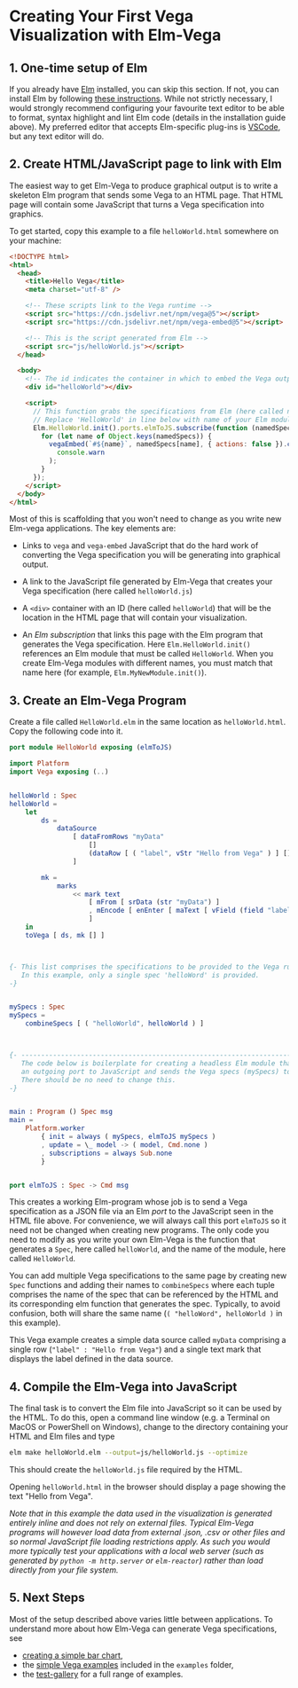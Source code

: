 # Creating Your First Vega Visualization with Elm-Vega

## 1. One-time setup of Elm

If you already have [Elm](http://elm-lang.org) installed, you can skip this section. If not, you can install Elm by following [these instructions](https://guide.elm-lang.org/install.html). While not strictly necessary, I would strongly recommend configuring your favourite text editor to be able to format, syntax highlight and lint Elm code (details in the installation guide above). My preferred editor that accepts Elm-specific plug-ins is [VSCode](https://code.visualstudio.com), but any text editor will do.

## 2. Create HTML/JavaScript page to link with Elm

The easiest way to get Elm-Vega to produce graphical output is to write a skeleton Elm program that sends some Vega to an HTML page. That HTML page will contain some JavaScript that turns a Vega specification into graphics.

To get started, copy this example to a file `helloWorld.html` somewhere on your machine:

```html
<!DOCTYPE html>
<html>
  <head>
    <title>Hello Vega</title>
    <meta charset="utf-8" />

    <!-- These scripts link to the Vega runtime -->
    <script src="https://cdn.jsdelivr.net/npm/vega@5"></script>
    <script src="https://cdn.jsdelivr.net/npm/vega-embed@5"></script>

    <!-- This is the script generated from Elm -->
    <script src="js/helloWorld.js"></script>
  </head>

  <body>
    <!-- The id indicates the container in which to embed the Vega output. -->
    <div id="helloWorld"></div>

    <script>
      // This function grabs the specifications from Elm (here called namedSpecs).
      // Replace 'HelloWorld' in line below with name of your Elm module when you write your own.
      Elm.HelloWorld.init().ports.elmToJS.subscribe(function (namedSpecs) {
        for (let name of Object.keys(namedSpecs)) {
          vegaEmbed(`#${name}`, namedSpecs[name], { actions: false }).catch(
            console.warn
          );
        }
      });
    </script>
  </body>
</html>
```

Most of this is scaffolding that you won't need to change as you write new Elm-vega applications.
The key elements are:

- Links to `vega` and `vega-embed` JavaScript that do the hard work of converting the Vega specification you will be generating into graphical output.

- A link to the JavaScript file generated by Elm-Vega that creates your Vega specification (here called `helloWorld.js`)

- A `<div>` container with an ID (here called `helloWorld`) that will be the location in the HTML page that will contain your visualization.

- An _Elm subscription_ that links this page with the Elm program that generates the Vega specification.
  Here `Elm.HelloWorld.init()` references an Elm module that must be called `HelloWorld`.
  When you create Elm-Vega modules with different names, you must match that name here (for example, `Elm.MyNewModule.init()`).

## 3. Create an Elm-Vega Program

Create a file called `HelloWorld.elm` in the same location as `helloWorld.html`. Copy the following code into it.

```elm
port module HelloWorld exposing (elmToJS)

import Platform
import Vega exposing (..)


helloWorld : Spec
helloWorld =
    let
        ds =
            dataSource
                [ dataFromRows "myData"
                    []
                    (dataRow [ ( "label", vStr "Hello from Vega" ) ] [])
                ]

        mk =
            marks
                << mark text
                    [ mFrom [ srData (str "myData") ]
                    , mEncode [ enEnter [ maText [ vField (field "label") ] ] ]
                    ]
    in
    toVega [ ds, mk [] ]



{- This list comprises the specifications to be provided to the Vega runtime.
   In this example, only a single spec 'helloWord' is provided.
-}


mySpecs : Spec
mySpecs =
    combineSpecs [ ( "helloWorld", helloWorld ) ]



{- ---------------------------------------------------------------------------
   The code below is boilerplate for creating a headless Elm module that opens
   an outgoing port to JavaScript and sends the Vega specs (mySpecs) to it.
   There should be no need to change this.
-}


main : Program () Spec msg
main =
    Platform.worker
        { init = always ( mySpecs, elmToJS mySpecs )
        , update = \_ model -> ( model, Cmd.none )
        , subscriptions = always Sub.none
        }


port elmToJS : Spec -> Cmd msg
```

This creates a working Elm-program whose job is to send a Vega specification as a JSON file via an Elm _port_ to the JavaScript seen in the HTML file above. For convenience, we will always call this port `elmToJS` so it need not be changed when creating new programs. The only code you need to modify as you write your own Elm-Vega is the function that generates a `Spec`, here called `helloWorld`, and the name of the module, here called `HelloWorld`.

You can add multiple Vega specifications to the same page by creating new `Spec` functions and adding their names to `combineSpecs` where each tuple comprises the name of the spec that can be referenced by the HTML and its corresponding elm function that generates the spec. Typically, to avoid confusion, both will share the same name (`( "helloWord", helloWorld )` in this example).

This Vega example creates a simple data source called `myData` comprising a single row (`"label" : "Hello from Vega"`) and a single text mark that displays the label defined in the data source.

## 4. Compile the Elm-Vega into JavaScript

The final task is to convert the Elm file into JavaScript so it can be used by the HTML. To do this, open a command line window (e.g. a Terminal on MacOS or PowerShell on Windows), change to the directory containing your HTML and Elm files and type

```bash
elm make helloWorld.elm --output=js/helloWorld.js --optimize
```

This should create the `helloWorld.js` file required by the HTML.

Opening `helloWorld.html` in the browser should display a page showing the text "Hello from Vega".

_Note that in this example the data used in the visualization is generated entirely inline and does not rely on external files. Typical Elm-Vega programs will however load data from external .json, .csv or other files and so normal JavaScript file loading restrictions apply. As such you would more typically test your applications with a local web server (such as generated by `python -m http.server` or `elm-reactor`) rather than load directly from your file system._

## 5. Next Steps

Most of the setup described above varies little between applications. To understand more about how Elm-Vega can generate Vega specifications, see

- [creating a simple bar chart](../barChart/README.md),
- the [simple Vega examples](../../examples/) included in the `examples` folder,
- the [test-gallery](../../test-gallery/) for a full range of examples.
